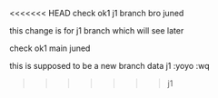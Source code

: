 <<<<<<< HEAD
check ok1 j1 branch bro juned

this change is for j1 branch which will see later

check ok1 main juned


this is supposed to be a new branch data j1
:yoyo
:wq

>>>>>>> j1
